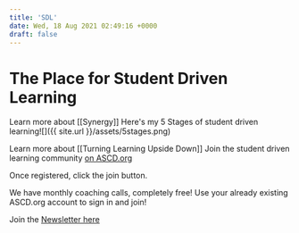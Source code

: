```yaml
---
title: 'SDL'
date: Wed, 18 Aug 2021 02:49:16 +0000
draft: false
---
```


The Place for Student Driven Learning
=====================================

Learn more about [[Synergy]]
Here's my 5 Stages of student driven learning![]({{ site.url }}/assets/5stages.png)

Learn more about [[Turning Learning Upside Down]]
Join the student driven learning community [on ASCD.org](https://ascdcommunity.ascd.org/group/23-student-driven-learning)

Once registered, click the join button.

We have monthly coaching calls, completely free! Use your already existing ASCD.org account to sign in and join!

Join the [Newsletter here](https://studentdrivenlearning.net)